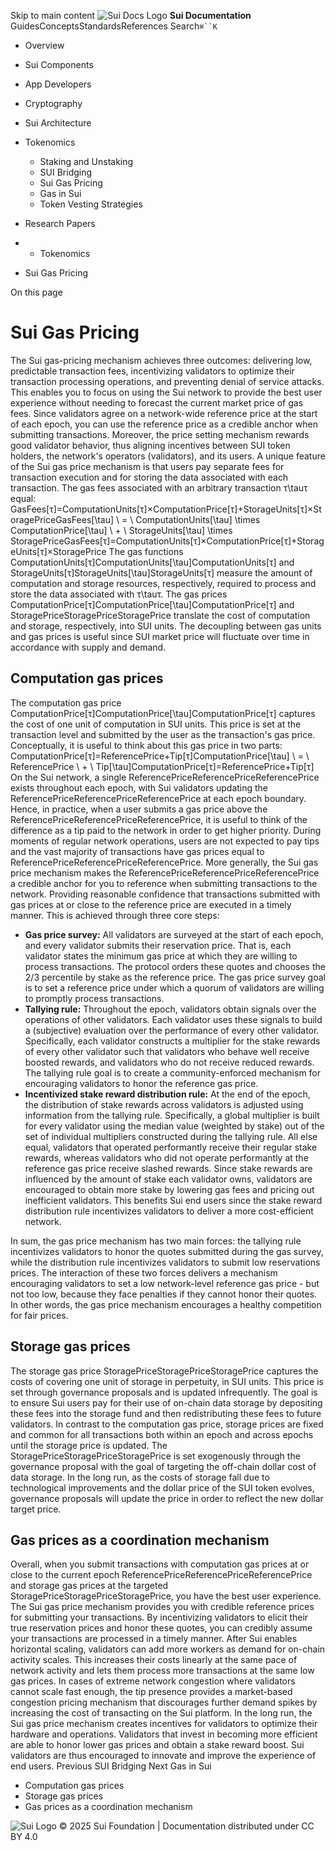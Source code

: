 Skip to main content
![Sui Docs Logo](https://docs.sui.io/img/sui-logo.svg)
**Sui Documentation**
GuidesConceptsStandardsReferences
Search`⌘``K`
  * Overview
  * Sui Components
  * App Developers
  * Cryptography
  * Sui Architecture
  * Tokenomics
    * Staking and Unstaking
    * SUI Bridging
    * Sui Gas Pricing
    * Gas in Sui
    * Token Vesting Strategies
  * Research Papers


  *   * Tokenomics
  * Sui Gas Pricing


On this page
# Sui Gas Pricing
The Sui gas-pricing mechanism achieves three outcomes: delivering low, predictable transaction fees, incentivizing validators to optimize their transaction processing operations, and preventing denial of service attacks.
This enables you to focus on using the Sui network to provide the best user experience without needing to forecast the current market price of gas fees. Since validators agree on a network-wide reference price at the start of each epoch, you can use the reference price as a credible anchor when submitting transactions. Moreover, the price setting mechanism rewards good validator behavior, thus aligning incentives between SUI token holders, the network's operators (validators), and its users.
A unique feature of the Sui gas price mechanism is that users pay separate fees for transaction execution and for storing the data associated with each transaction. The gas fees associated with an arbitrary transaction τ\tauτ equal:
GasFees[τ]=ComputationUnits[τ]×ComputationPrice[τ]+StorageUnits[τ]×StoragePriceGasFees[\tau] \ = \ ComputationUnits[\tau] \times ComputationPrice[\tau] \ + \ StorageUnits[\tau] \times StoragePriceGasFees[τ]=ComputationUnits[τ]×ComputationPrice[τ]+StorageUnits[τ]×StoragePrice
The gas functions ComputationUnits[τ]ComputationUnits[\tau]ComputationUnits[τ] and StorageUnits[τ]StorageUnits[\tau]StorageUnits[τ] measure the amount of computation and storage resources, respectively, required to process and store the data associated with τ\tauτ. The gas prices ComputationPrice[τ]ComputationPrice[\tau]ComputationPrice[τ] and StoragePriceStoragePriceStoragePrice translate the cost of computation and storage, respectively, into SUI units. The decoupling between gas units and gas prices is useful since SUI market price will fluctuate over time in accordance with supply and demand.
## Computation gas prices​
The computation gas price ComputationPrice[τ]ComputationPrice[\tau]ComputationPrice[τ] captures the cost of one unit of computation in SUI units. This price is set at the transaction level and submitted by the user as the transaction's gas price. Conceptually, it is useful to think about this gas price in two parts:
ComputationPrice[τ]=ReferencePrice+Tip[τ]ComputationPrice[\tau] \ = \ ReferencePrice \ + \ Tip[\tau]ComputationPrice[τ]=ReferencePrice+Tip[τ]
On the Sui network, a single ReferencePriceReferencePriceReferencePrice exists throughout each epoch, with Sui validators updating the ReferencePriceReferencePriceReferencePrice at each epoch boundary. Hence, in practice, when a user submits a gas price above the ReferencePriceReferencePriceReferencePrice, it is useful to think of the difference as a tip paid to the network in order to get higher priority. During moments of regular network operations, users are not expected to pay tips and the vast majority of transactions have gas prices equal to ReferencePriceReferencePriceReferencePrice.
More generally, the Sui gas price mechanism makes the ReferencePriceReferencePriceReferencePrice a credible anchor for you to reference when submitting transactions to the network. Providing reasonable confidence that transactions submitted with gas prices at or close to the reference price are executed in a timely manner. This is achieved through three core steps:
  * **Gas price survey:** All validators are surveyed at the start of each epoch, and every validator submits their reservation price. That is, each validator states the minimum gas price at which they are willing to process transactions. The protocol orders these quotes and chooses the 2/3 percentile by stake as the reference price. The gas price survey goal is to set a reference price under which a quorum of validators are willing to promptly process transactions.
  * **Tallying rule:** Throughout the epoch, validators obtain signals over the operations of other validators. Each validator uses these signals to build a (subjective) evaluation over the performance of every other validator. Specifically, each validator constructs a multiplier for the stake rewards of every other validator such that validators who behave well receive boosted rewards, and validators who do not receive reduced rewards. The tallying rule goal is to create a community-enforced mechanism for encouraging validators to honor the reference gas price.
  * **Incentivized stake reward distribution rule:** At the end of the epoch, the distribution of stake rewards across validators is adjusted using information from the tallying rule. Specifically, a global multiplier is built for every validator using the median value (weighted by stake) out of the set of individual multipliers constructed during the tallying rule. All else equal, validators that operated performantly receive their regular stake rewards, whereas validators who did not operate performantly at the reference gas price receive slashed rewards. Since stake rewards are influenced by the amount of stake each validator owns, validators are encouraged to obtain more stake by lowering gas fees and pricing out inefficient validators. This benefits Sui end users since the stake reward distribution rule incentivizes validators to deliver a more cost-efficient network.


In sum, the gas price mechanism has two main forces: the tallying rule incentivizes validators to honor the quotes submitted during the gas survey, while the distribution rule incentivizes validators to submit low reservations prices. The interaction of these two forces delivers a mechanism encouraging validators to set a low network-level reference gas price - but not too low, because they face penalties if they cannot honor their quotes. In other words, the gas price mechanism encourages a healthy competition for fair prices.
## Storage gas prices​
The storage gas price StoragePriceStoragePriceStoragePrice captures the costs of covering one unit of storage in perpetuity, in SUI units. This price is set through governance proposals and is updated infrequently. The goal is to ensure Sui users pay for their use of on-chain data storage by depositing these fees into the storage fund and then redistributing these fees to future validators. In contrast to the computation gas price, storage prices are fixed and common for all transactions both within an epoch and across epochs until the storage price is updated.
The StoragePriceStoragePriceStoragePrice is set exogenously through the governance proposal with the goal of targeting the off-chain dollar cost of data storage. In the long run, as the costs of storage fall due to technological improvements and the dollar price of the SUI token evolves, governance proposals will update the price in order to reflect the new dollar target price.
## Gas prices as a coordination mechanism​
Overall, when you submit transactions with computation gas prices at or close to the current epoch ReferencePriceReferencePriceReferencePrice and storage gas prices at the targeted StoragePriceStoragePriceStoragePrice, you have the best user experience. The Sui gas price mechanism provides you with credible reference prices for submitting your transactions. By incentivizing validators to elicit their true reservation prices and honor these quotes, you can credibly assume your transactions are processed in a timely manner.
After Sui enables horizontal scaling, validators can add more workers as demand for on-chain activity scales. This increases their costs linearly at the same pace of network activity and lets them process more transactions at the same low gas prices. In cases of extreme network congestion where validators cannot scale fast enough, the tip presence provides a market-based congestion pricing mechanism that discourages further demand spikes by increasing the cost of transacting on the Sui platform.
In the long run, the Sui gas price mechanism creates incentives for validators to optimize their hardware and operations. Validators that invest in becoming more efficient are able to honor lower gas prices and obtain a stake reward boost. Sui validators are thus encouraged to innovate and improve the experience of end users.
Previous
SUI Bridging
Next
Gas in Sui
  * Computation gas prices
  * Storage gas prices
  * Gas prices as a coordination mechanism


![Sui Logo](https://docs.sui.io/img/sui-logo-footer.svg)
© 2025 Sui Foundation | Documentation distributed under CC BY 4.0
